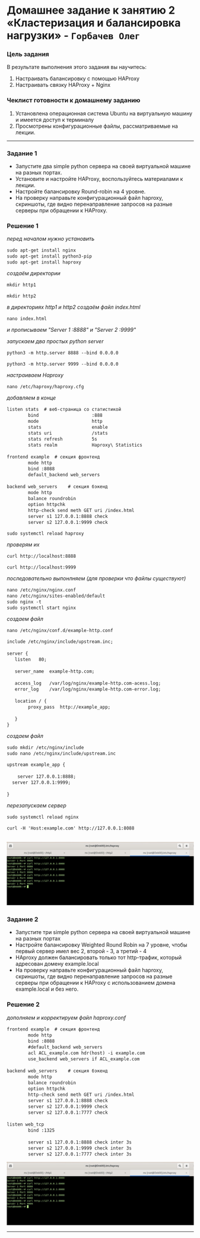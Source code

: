 # Домашнее задание к занятию 2 «Кластеризация и балансировка нагрузки»  - `Горбачев Олег`

### Цель задания
В результате выполнения этого задания вы научитесь:
1. Настраивать балансировку с помощью HAProxy
2. Настраивать связку HAProxy + Nginx

### Чеклист готовности к домашнему заданию
1. Установлена операционная система Ubuntu на виртуальную машину и имеется доступ к терминалу
2. Просмотрены конфигурационные файлы, рассматриваемые на лекции.
---

### Задание 1
- Запустите два simple python сервера на своей виртуальной машине на разных портах.
- Установите и настройте HAProxy, воспользуйтесь материалами к лекции.
- Настройте балансировку Round-robin на 4 уровне.
- На проверку направьте конфигурационный файл haproxy, скриншоты, где видно перенаправление запросов на разные серверы при обращении к HAProxy.

### Решение 1
*перед началом нужно установить*
```shell
sudo apt-get install nginx
sudo apt-get install python3-pip
sudo apt-get install haproxy
```
*создаём директории*
```shell
mkdir http1
```
```shell
mkdir http2
```
*в директориях http1 и http2 создаём файл index.html*
```shell
nano index.html
```
*и прописываем "Server 1 :8888" и "Server 2 :9999"*

*запускаем два простых python server*
```shell
python3 -m http.server 8888 --bind 0.0.0.0
```
```shell
python3 -m http.server 9999 --bind 0.0.0.0
```
*настраиваем Haproxy*
```shell
nano /etc/haproxy/haproxy.cfg
```
*добавляем в конце*
```shell
listen stats  # веб-страница со статистикой
        bind                    :888
        mode                    http
        stats                   enable
        stats uri               /stats
        stats refresh           5s
        stats realm             Haproxy\ Statistics

frontend example  # секция фронтенд
        mode http
        bind :8088
        default_backend web_servers

backend web_servers    # секция бэкенд
        mode http
        balance roundrobin
        option httpchk
        http-check send meth GET uri /index.html
        server s1 127.0.0.1:8888 check
        server s2 127.0.0.1:9999 check

```
```shell
sudo systemctl reload haproxy
```
*проверям их*
```shell
curl http://localhost:8888
```
```shell
curl http://localhost:9999
```
*последовательно выпонлняем (для проверки что файлы существуют)*
```shell
nano /etc/nginx/nginx.conf
nano /etc/nginx/sites-enabled/default
sudo nginx -t
sudo systemctl start nginx
```
*создаем файл*
```shell
nano /etc/nginx/conf.d/example-http.conf
```
```shell
include /etc/nginx/include/upstream.inc;

server {
   listen	80;
   
   server_name	example-http.com;
   
   access_log	/var/log/nginx/example-http.com-acess.log;
   error_log	/var/log/nginx/example-http.com-error.log;

   location / {
		proxy_pass	http://example_app;

   }
}
```
*создаем файл*
```shell
sudo mkdir /etc/nginx/include
sudo nano /etc/nginx/include/upstream.inc
```
```shell
upstream example_app {

	server 127.0.0.1:8888;
  server 127.0.0.1:9999;

}
```
*перезапускаем сервер*
```shell
sudo systemctl reload nginx
```
```shell
curl -H 'Host:example.com' http://127.0.0.1:8088

```
![1-1](./10.2-1-001.jpg)
------
### Задание 2
- Запустите три simple python сервера на своей виртуальной машине на разных портах
- Настройте балансировку Weighted Round Robin на 7 уровне, чтобы первый сервер имел вес 2, второй - 3, а третий - 4
- HAproxy должен балансировать только тот http-трафик, который адресован домену example.local
- На проверку направьте конфигурационный файл haproxy, скриншоты, где видно перенаправление запросов на разные серверы при обращении к HAProxy c использованием домена example.local и без него.

### Решение 2
*дополняем и корректируем файл haproxy.conf*
```shell
frontend example  # секция фронтенд
        mode http
        bind :8088
        #default_backend web_servers
        acl ACL_example.com hdr(host) -i example.com
        use_backend web_servers if ACL_example.com

backend web_servers    # секция бэкенд
        mode http
        balance roundrobin
        option httpchk
        http-check send meth GET uri /index.html
        server s1 127.0.0.1:8888 check
        server s2 127.0.0.1:9999 check
        server s2 127.0.0.1:7777 check

listen web_tcp
        bind :1325

        server s1 127.0.0.1:8888 check inter 3s
        server s2 127.0.0.1:9999 check inter 3s
        server s2 127.0.0.1:7777 check inter 3s

```
![2-1](./10.2-1-001.jpg)




---
